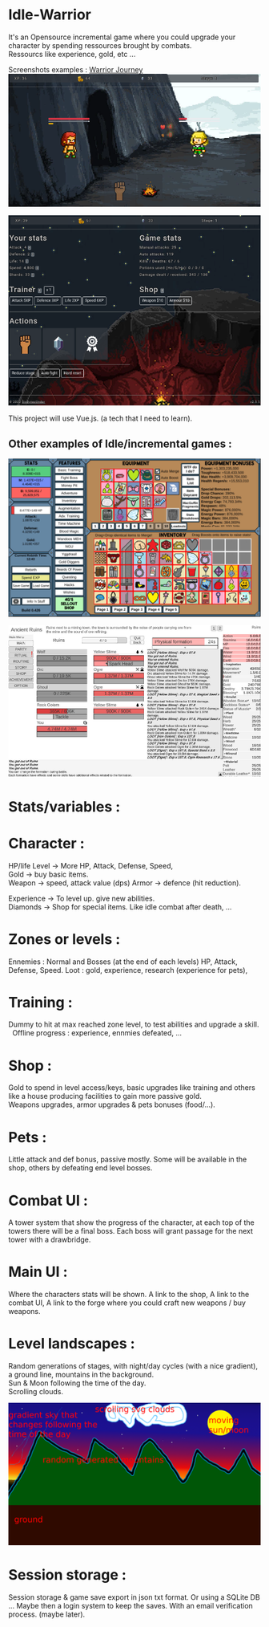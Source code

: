 # Idle-Warrior

It's an Opensource incremental game where you could upgrade your character by spending ressources brought by combats.\
Ressourcs like experience, gold, etc ...

Screenshots examples :
[Warrior Journey](https://warriorsjourney.sixbytesunder.com/)
![Screen 1](screen01.png)

![Screen 2](screen02.png)


This project will use Vue.js. (a tech that I need to learn).

## Other examples of Idle/incremental games : 

![Screen 3](nguidle.jpg)

![Screen 4](yourchronicles.jpg)

# Stats/variables :
Character :
=========
HP/life
Level -> More HP, Attack, Defense, Speed, \
Gold -> buy basic items.\
Weapon -> speed, attack value (dps)
Armor -> defence (hit reduction).

Experience -> To level up. give new abilities.\
Diamonds -> Shop for special items. Like idle combat after death, ...

Zones or levels :
===============
Ennemies : Normal and Bosses (at the end of each levels)
HP, Attack, Defense, Speed.
Loot : gold, experience, research (experience for pets), 

Training :
========
Dummy to hit at max reached zone level, to test abilities and upgrade a skill.
&nbsp;
Offline progress : experience, ennmies defeated, ...

Shop :
====
Gold to spend in level access/keys, basic upgrades like training and others like a house producing facilities to gain more passive gold.\
Weapons upgrades, armor upgrades & pets bonuses (food/...).

Pets :
====
Little attack and def bonus, passive mostly. Some will be available in the shop, others by defeating end level bosses.


Combat UI :
===========
A tower system that show the progress of the character, at each top of the towers there will be a final boss.
Each boss will grant passage for the next tower with a drawbridge.

Main UI :
========
Where the characters stats will be shown.
A link to the shop,
A link to the combat UI,
A link to the forge where you could craft new weapons / buy weapons.

Level landscapes :
================

Random generations of stages, with night/day cycles (with a nice gradient), a ground line, mountains in the background.\
Sun & Moon following the time of the day.\
Scrolling clouds.

![Landscape](landscape.png)

Session storage :
==============
Session storage & game save export in json txt format.
Or using a SQLite DB ...
Maybe then a login system to keep the saves. With an email verification process. (maybe later).
